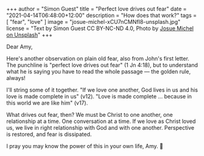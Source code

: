 +++
author = "Simon Guest"
title = "Perfect love drives out fear"
date = "2021-04-14T06:48:00+12:00"
description = "How does that work?"
tags = [ "fear", "love" ]
image = "josue-michel-xCU7nCMNfI8-unsplash.jpg"
license = "Text by Simon Guest CC BY-NC-ND 4.0, Photo by [Josue Michel on Unsplash](https://unsplash.com/photos/xCU7nCMNfI8)"
+++

Dear Amy,

Here's another observation on plain old fear, also from John's first letter. The punchline is "perfect love drives out fear" (1 Jn 4:18), but to understand what he is saying you have to read the whole passage — the golden rule, always!

I'll string some of it together. "If we love one another, God lives in us and his love is made complete in us" (v12).  "Love is made complete ... because in this world we are like him" (v17).

What drives out fear, then? We must be Christ to one another, one relationship at a time. One conversation at a time. If we love as Christ loved us, we live in right relationship with God and with one another. Perspective is restored, and fear is dissipated.

I pray you may know the power of this in your own life, Amy. 🙏

